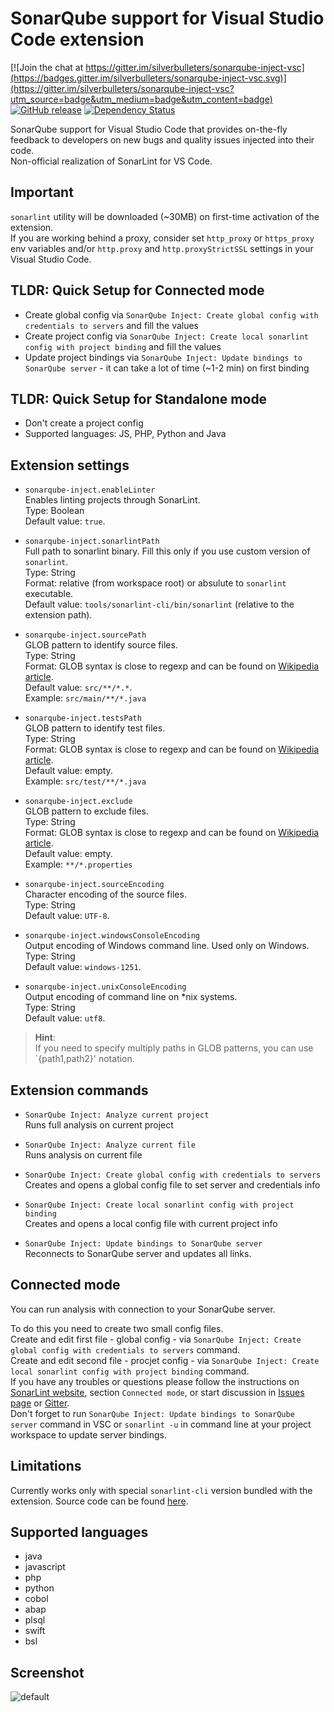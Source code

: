 # SonarQube support for Visual Studio Code extension

[![Join the chat at https://gitter.im/silverbulleters/sonarqube-inject-vsc](https://badges.gitter.im/silverbulleters/sonarqube-inject-vsc.svg)](https://gitter.im/silverbulleters/sonarqube-inject-vsc?utm_source=badge&utm_medium=badge&utm_content=badge)
[![GitHub release](https://img.shields.io/github/release/silverbulleters/sonarqube-inject-vsc.svg)](https://github.com/silverbulleters/sonarqube-inject-vsc/blob/master/CHANGELOG.md)
[![Dependency Status](https://gemnasium.com/badges/github.com/silverbulleters/sonarqube-inject-vsc.svg)](https://gemnasium.com/github.com/silverbulleters/sonarqube-inject-vsc)

SonarQube support for Visual Studio Code that provides on-the-fly feedback to developers on new bugs and quality issues injected into their code.  
Non-official realization of SonarLint for VS Code.

## Important

`sonarlint` utility will be downloaded (~30MB) on first-time activation of the extension.  
If you are working behind a proxy, consider set `http_proxy` or `https_proxy` env variables and/or `http.proxy` and `http.proxyStrictSSL` settings in your Visual Studio Code.

## TLDR: Quick Setup for Connected mode

* Create global config via `SonarQube Inject: Create global config with credentials to servers` and fill the values
* Create project config via `SonarQube Inject: Create local sonarlint config with project binding` and fill the values
* Update project bindings via `SonarQube Inject: Update bindings to SonarQube server` - it can take a lot of time (~1-2 min) on first binding

## TLDR: Quick Setup for Standalone mode

* Don't create a project config
* Supported languages: JS, PHP, Python and Java

## Extension settings

* `sonarqube-inject.enableLinter`  
Enables linting projects through SonarLint.  
Type: Boolean  
Default value: `true`.

* `sonarqube-inject.sonarlintPath`  
Full path to sonarlint binary. Fill this only if you use custom version of `sonarlint`.  
Type: String  
Format: relative (from workspace root) or absulute to `sonarlint` executable.  
Default value: `tools/sonarlint-cli/bin/sonarlint` (relative to the extension path).

* `sonarqube-inject.sourcePath`  
GLOB pattern to identify source files.  
Type: String  
Format: GLOB syntax is close to regexp and can be found on [Wikipedia article](https://en.wikipedia.org/wiki/Glob_(programming)).  
Default value: `src/**/*.*`.  
Example: `src/main/**/*.java`

* `sonarqube-inject.testsPath`  
GLOB pattern to identify test files.  
Type: String  
Format: GLOB syntax is close to regexp and can be found on [Wikipedia article](https://en.wikipedia.org/wiki/Glob_(programming)).  
Default value: empty.  
Example: `src/test/**/*.java`

* `sonarqube-inject.exclude`  
GLOB pattern to exclude files.  
Type: String  
Format: GLOB syntax is close to regexp and can be found on [Wikipedia article](https://en.wikipedia.org/wiki/Glob_(programming)).  
Default value: empty.  
Example: `**/*.properties`

* `sonarqube-inject.sourceEncoding`  
Character encoding of the source files.  
Type: String  
Default value: `UTF-8`.

* `sonarqube-inject.windowsConsoleEncoding`  
Output encoding of Windows command line. Used only on Windows.  
Type: String  
Default value: `windows-1251`.

* `sonarqube-inject.unixConsoleEncoding`  
Output encoding of command line on *nix systems.   
Type: String  
Default value: `utf8`.

> **Hint**:  
If you need to specify multiply paths in GLOB patterns, you can use `{path1,path2}' notation.

## Extension commands

* `SonarQube Inject: Analyze current project`  
Runs full analysis on current project

* `SonarQube Inject: Analyze current file`  
Runs analysis on current file

* `SonarQube Inject: Create global config with credentials to servers`  
Creates and opens a global config file to set server and credentials info

* `SonarQube Inject: Create local sonarlint config with project binding`  
Creates and opens a local config file with current project info

* `SonarQube Inject: Update bindings to SonarQube server`  
Reconnects to SonarQube server and updates all links.


## Connected mode

You can run analysis with connection to your SonarQube server.

To do this you need to create two small config files.  
Create and edit first file - global config - via `SonarQube Inject: Create global config with credentials to servers` command.  
Create and edit second file - procjet config - via `SonarQube Inject: Create local sonarlint config with project binding` command.  
If you have any troubles or questions please follow the instructions on [SonarLint website](http://www.sonarlint.org/commandline/index.html), section `Connected mode`, or start discussion in [Issues page](https://github.com/silverbulleters/sonarqube-inject-vsc/issues) or [Gitter](https://gitter.im/silverbulleters/sonarqube-inject-vsc).  
Don't forget to run `SonarQube Inject: Update bindings to SonarQube server` command in VSC or `sonarlint -u` in command line at your project workspace to update server bindings.

## Limitations

Currently works only with special `sonarlint-cli` version bundled with the extension. Source code can be found [here](https://github.com/nixel2007/sonarlint-cli/tree/feature/console-analysis).

## Supported languages

* java
* javascript
* php
* python
* cobol
* abap
* plsql
* swift
* bsl

## Screenshot

![default](https://cloud.githubusercontent.com/assets/1132840/17891093/7c840dfe-6942-11e6-8452-a8ef23faa951.PNG)

